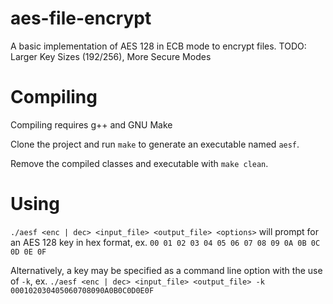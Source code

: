 # aes-file-encrypt

A basic implementation of AES 128 in ECB mode to encrypt files.
TODO: Larger Key Sizes (192/256), More Secure Modes
  
# Compiling

Compiling requires g++ and GNU Make

Clone the project and run `make` to generate an executable named `aesf`.

Remove the compiled classes and executable with `make clean`.

# Using

`./aesf <enc | dec> <input_file> <output_file> <options>` will prompt for an AES 128 key in hex format, ex. `00 01 02 03 04 05 06 07 08 09 0A 0B 0C 0D 0E 0F`

Alternatively, a key may be specified as a command line option with the use of `-k`, ex. `./aesf <enc | dec> <input_file> <output_file> -k 000102030405060708090A0B0C0D0E0F`
